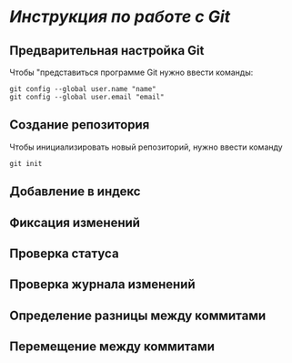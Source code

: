 # _Инструкция по работе с **Git**_

## Предварительная настройка Git
Чтобы "представиться программе Git нужно ввести команды:

    git config --global user.name "name"
    git config --global user.email "email"
## Создание репозитория 
Чтобы инициализировать новый репозиторий, нужно ввести команду 

    git init 
## Добавление в индекс

## Фиксация изменений

## Проверка статуса

## Проверка журнала изменений

## Определение разницы между коммитами

## Перемещение между коммитами